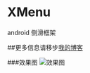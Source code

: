 # XMenu
android 侧滑框架

##更多信息请移步[我的博客](http://blog.csdn.net/footballclub/article/details/46982115 "description")

###效果图
![效果图](http://img.my.csdn.net/uploads/201508/03/1438609773_6793.gif)
